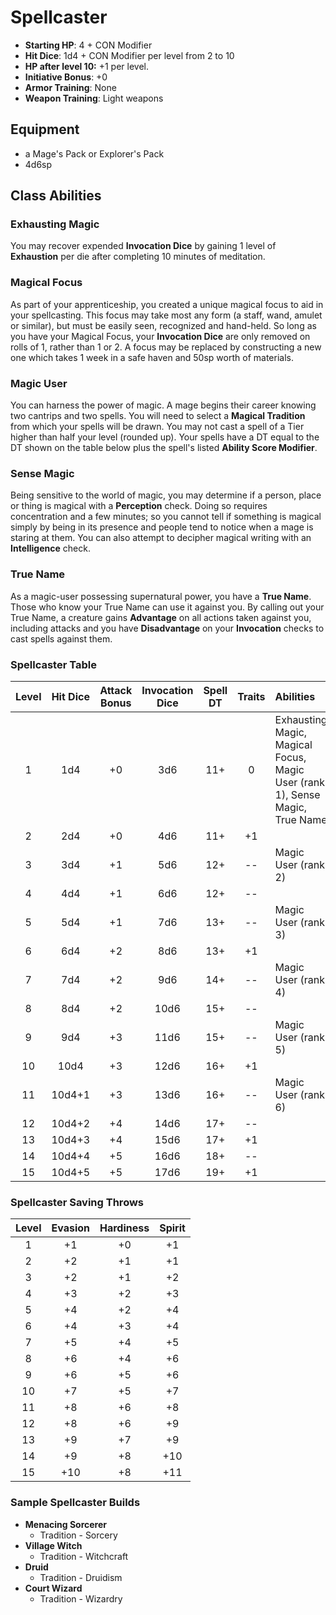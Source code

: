 # Spellcaster

- **Starting HP**: 4 + CON Modifier
- **Hit Dice**: 1d4 + CON Modifier per level from 2 to 10
- **HP after level 10:** +1 per level.
- **Initiative Bonus**: +0
- **Armor Training**: None
- **Weapon Training**: Light weapons

## Equipment
- a Mage's Pack or Explorer's Pack
- 4d6sp

## Class Abilities

### Exhausting Magic
You may recover expended **Invocation Dice** by gaining 1 level of **Exhaustion** per die after completing 10 minutes of meditation.

### Magical Focus
As part of your apprenticeship, you created a unique magical focus to aid in your spellcasting.  This focus may take most any form (a staff, wand, amulet or similar), but must be easily seen, recognized and hand-held.  So long as you have your Magical Focus, your **Invocation Dice** are only removed on rolls of 1, rather than 1 or 2.  A focus may be replaced by constructing a new one which takes 1 week in a safe haven and 50sp worth of materials.

### Magic User
You can harness the power of magic.  A mage begins their career knowing two cantrips and two spells.  You will need to select a **Magical Tradition** from which your spells will be drawn.  You may not cast a spell of a Tier higher than half your level (rounded up).  Your spells have a DT equal to the DT shown on the table below plus the spell's listed **Ability Score Modifier**.

### Sense Magic
Being sensitive to the world of magic, you may determine if a person, place or thing is magical with a **Perception** check.  Doing so requires concentration and a few minutes; so you cannot tell if something is magical simply by being in its presence and people tend to notice when a mage is staring at them.  You can also attempt to decipher magical writing with an **Intelligence** check.

### True Name
As a magic-user possessing supernatural power, you have a **True Name**.  Those who know your True Name can use it against you.  By calling out your True Name, a creature gains **Advantage** on all actions taken against you, including attacks and you have **Disadvantage** on your **Invocation** checks to cast spells against them.

### Spellcaster Table
| Level | Hit Dice | Attack Bonus | Invocation Dice | Spell DT | Traits | Abilities |
|:-----:|:--------:|:------------:|:---------------:|:------:|:--------:|:----------|
|  1    |    1d4   | +0           |  3d6            |  11+   |   0    | Exhausting Magic, Magical Focus, Magic User (rank 1), Sense Magic, True Name |
|  2    |    2d4   | +0           |  4d6            |  11+   |  +1    |  |
|  3    |    3d4   | +1           |  5d6            |  12+   |  --    | Magic User (rank 2) |
|  4    |    4d4   | +1           |  6d6            |  12+   |  --    |  |
|  5    |    5d4   | +1           |  7d6            |  13+   |  --    | Magic User (rank 3) |
|  6    |    6d4   | +2           |  8d6            |  13+   |  +1    |  |
|  7    |    7d4   | +2           |  9d6            |  14+   |  --    | Magic User (rank 4) |
|  8    |    8d4   | +2           | 10d6            |  15+   |  --    |  |
|  9    |    9d4   | +3           | 11d6            |  15+   |  --    | Magic User (rank 5) |
| 10    |   10d4   | +3           | 12d6            |  16+   |  +1    |  |
| 11    |   10d4+1 | +3           | 13d6            |  16+   |  --    | Magic User (rank 6) |
| 12    |   10d4+2 | +4           | 14d6            |  17+   |  --    |  |
| 13    |   10d4+3 | +4           | 15d6            |  17+   |  +1    |  |
| 14    |   10d4+4 | +5           | 16d6            |  18+   |  --    |  |
| 15    |   10d4+5 | +5           | 17d6            |  19+   |  +1    |  |

### Spellcaster Saving Throws
| Level | Evasion | Hardiness | Spirit |
|:-----:|:-------:|:---------:|:------:|
|   1   |    +1   |     +0    |   +1   |
|   2   |    +2   |     +1    |   +1   |
|   3   |    +2   |     +1    |   +2   |
|   4   |    +3   |     +2    |   +3   |
|   5   |    +4   |     +2    |   +4   |
|   6   |    +4   |     +3    |   +4   |
|   7   |    +5   |     +4    |   +5   |
|   8   |    +6   |     +4    |   +6   |
|   9   |    +6   |     +5    |   +6   |
|  10   |    +7   |     +5    |   +7   |
|  11   |    +8   |     +6    |   +8   |
|  12   |    +8   |     +6    |   +9   |
|  13   |    +9   |     +7    |   +9   |
|  14   |    +9   |     +8    |  +10   |
|  15   |   +10   |     +8    |  +11   |

### Sample Spellcaster Builds
- **Menacing Sorcerer** 
 	- Tradition - Sorcery
- **Village Witch**
 	- Tradition - Witchcraft
- **Druid**
  -  Tradition - Druidism
- **Court Wizard**
  - Tradition - Wizardry
